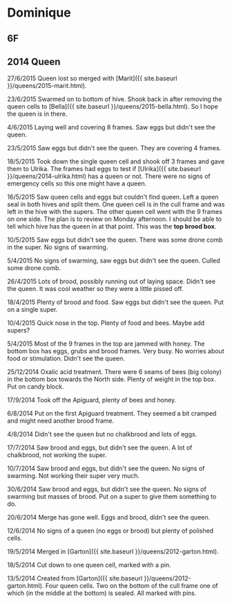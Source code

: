 # Dominique
## 6F
## 2014 Queen

27/6/2015 Queen lost so merged with [Marit]({{ site.baseurl }}/queens/2015-marit.html).

23/6/2015 Swarmed on to bottom of hive.  Shook back in after removing the queen cells to [Bella]({{ site.baseurl }}/queens/2015-bella.html).  So I hope the queen is in there.

4/6/2015 Laying well and covering 8 frames.  Saw eggs but didn't see the queen. 

23/5/2015 Saw eggs but didn't see the queen.  They are covering 4 frames.

18/5/2015 Took down the single queen cell and shook off 3 frames and gave them to Ulrika.  The frames had eggs to test if [Ulrika]({{ site.baseurl }}/queens/2014-ulrika.html) has a queen or not.  There were no signs of emergency cells so this one might have a queen.

16/5/2015 Saw queen cells and eggs but couldn't find queen.  Left a queen seal in both hives and split them.  One queen cell is in the cull frame and was left in the hive with the supers.  The other queen cell went with the 9 frames on one side.  The plan is to review on Monday afternoon.  I should be able to tell which hive has the queen in at that point.  This was the **top brood box**.

10/5/2015  Saw eggs but didn't see the queen. There was some drone comb in the super.  No signs of swarming.

5/4/2015 No signs of swarming, saw eggs but didn't see the queen. Culled some drone comb.

26/4/2015 Lots of brood, possibly running out of laying space.  Didn't see the queen.  It was cool weather so they were a little pissed off.

18/4/2015 Plenty of brood and food.  Saw eggs but didn't see the queen.  Put on a single super.

10/4/2015 Quick nose in the top.  Plenty of food and bees.  Maybe add supers?

5/4/2015 Most of the 9 frames in the top are jammed with honey.  The bottom box has eggs, grubs and brood frames.  Very busy.  No worries about food or stimulation.  Didn't see the queen.

25/12/2014 Oxalic acid treatment.  There were 6 seams of bees (big colony) in the bottom box towards the North side.  Plenty of weight in the top box.  Put on candy block.

17/9/2014 Took off the Apiguard, plenty of bees and honey. 

6/8/2014 Put on the first Apiguard treatment.  They seemed a bit cramped and might need another brood frame.

4/8/2014 Didn't see the queen but no chalkbrood and lots of eggs.

17/7/2014 Saw brood and eggs, but didn't see the queen.  A lot of chalkbrood, not working the super.

10/7/2014 Saw brood and eggs, but didn't see the queen.  No signs of swarming.  Not working their super very much.

30/6/2014 Saw brood and eggs, but didn't see the queen.  No signs of swarming but masses of brood.  Put on a super to give them something to do.

20/6/2014 Merge has gone well.  Eggs and brood, didn't see the queen.

12/6/2014 No signs of a queen (no eggs or brood) but plenty of polished cells.

19/5/2014 Merged in [Garton]({{ site.baseurl }}/queens/2012-garton.html).

18/5/2014 Cut down to one queen cell, marked with a pin.

13/5/2014 Created from [Garton]({{ site.baseurl }}/queens/2012-garton.html).  Four queen cells.  Two on the bottom of the cull frame one of which (in the middle at the bottom) is sealed.  All marked with pins.
